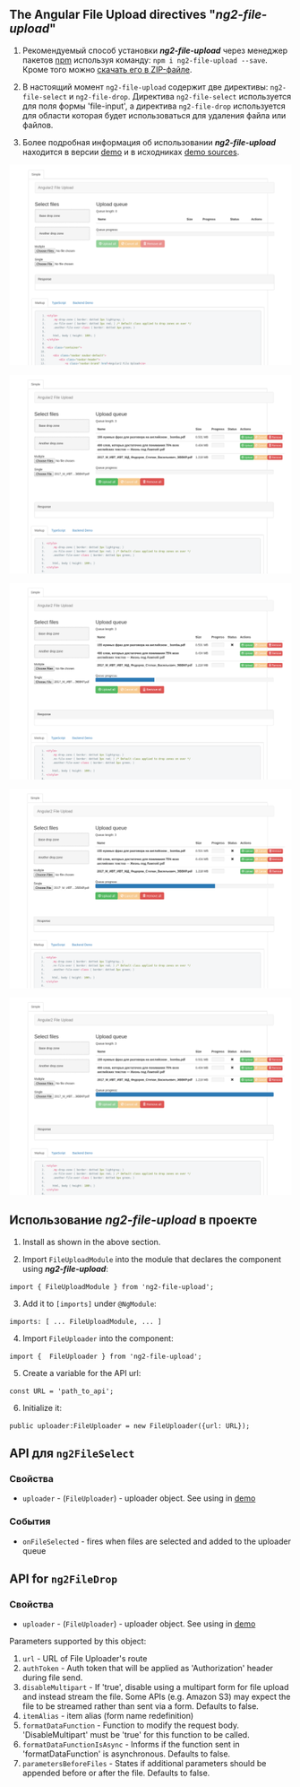 ## The Angular File Upload directives "_ng2-file-upload_"

1. Рекомендуемый способ установки ***ng2-file-upload*** через менеджер пакетов [npm](https://www.npmjs.com/search?q=ng2-file-upload) используя команду: `npm i ng2-file-upload --save`.
   Кроме того можно [скачать его в ZIP-файле](https://github.com/valor-software/ng2-file-upload/archive/master.zip).

2. В настоящий момент `ng2-file-upload` содержит две директивы: `ng2-file-select` и `ng2-file-drop`. Директива `ng2-file-select` используется для поля формы 'file-input', а директива `ng2-file-drop` используется для области которая будет использоваться для удаления файла или файлов.

3. Более подробная информация об использовании ***ng2-file-upload*** находится в версии [demo](http://valor-software.github.io/ng2-file-upload/) и в исходниках [demo sources](https://github.com/valor-software/ng2-file-upload/tree/master/demo).

![1](screenshot-1.png)

![2](screenshot-2.png)

![3](screenshot-3.png)

![4](screenshot-4.png)

![5](screenshot-5.png)

## Использование ***ng2-file-upload*** в проекте

1. Install as shown in the above section.

2. Import `FileUploadModule` into the module that declares the component using ***ng2-file-upload***:

```import { FileUploadModule } from 'ng2-file-upload';```

3. Add it to `[imports]` under `@NgModule`:

```imports: [ ... FileUploadModule, ... ]```

4. Import `FileUploader` into the component:

```import {  FileUploader } from 'ng2-file-upload';```

5. Create a variable for the API url:

```const URL = 'path_to_api';```

6. Initialize it:

```public uploader:FileUploader = new FileUploader({url: URL}); ```

## API для `ng2FileSelect`

### Свойства

  - `uploader` - (`FileUploader`) - uploader object. See using in [demo](https://github.com/valor-software/ng2-file-upload/blob/master/demo/components/file-upload/simple-demo.ts)

### События
 - `onFileSelected` - fires when files are selected and added to the uploader queue

## API for `ng2FileDrop`

### Свойства

  - `uploader` - (`FileUploader`) - uploader object. See using in [demo](https://github.com/valor-software/ng2-file-upload/blob/master/demo/components/file-upload/simple-demo.ts)

  Parameters supported by this object:

  1. `url` - URL of File Uploader's route
  2. `authToken` - Auth token that will be applied as 'Authorization' header during file send.
  3. `disableMultipart` - If 'true', disable using a multipart form for file upload and instead stream the file. Some APIs (e.g. Amazon S3) may expect the file to be streamed rather than sent via a form. Defaults to false.
  4. `itemAlias` - item alias (form name redefinition)
  5. `formatDataFunction` - Function to modify the request body. 'DisableMultipart' must be 'true' for this function to be called.
  6. `formatDataFunctionIsAsync` - Informs if the function sent in 'formatDataFunction' is asynchronous. Defaults to false.
  7. `parametersBeforeFiles` - States if additional parameters should be appended before or after the file. Defaults to false.

